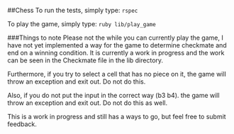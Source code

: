 ##Chess
To run the tests, simply type:
<code>rspec</code>

To play the game, simply type:
<code>ruby lib/play_game</code>

###Things to note
Please not the while you can currently play the game, I have not yet implemented a way for the game to determine checkmate and end on a winning condition.
It is currently a work in progress and the work can be seen in the Checkmate file in the lib directory.

Furthermore, if you try to select a cell that has no piece on it, the game will throw an exception and exit out. Do not do this.

Also, if you do not put the input in the correct way (b3 b4). the game will throw an exception and exit out. Do not do this as well.

This is a work in progress and still has a ways to go, but feel free to submit feedback.